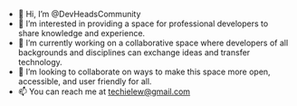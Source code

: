 - 👋 Hi, I’m @DevHeadsCommunity
- 👀 I’m interested in providing a space for professional developers to share knowledge and experience.
- 🌱 I’m currently working on a collaborative space where developers of all backgrounds and disciplines can exchange ideas and transfer technology.
- 💞️ I’m looking to collaborate on ways to make this space more open, accessible, and user friendly for all.
- 📫 You can reach me at techielew@gmail.com

<!---
DevHeadsCommunity/DevHeadsCommunity is a ✨ special ✨ repository because its `README.md` (this file) appears on your GitHub profile.
You can click the Preview link to take a look at your changes.
--->
